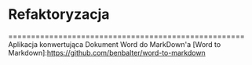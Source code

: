 # Refaktoryzacja 
====================================================
Aplikacja konwertująca Dokument Word do MarkDown'a
[Word to Markdown]:https://github.com/benbalter/word-to-markdown
